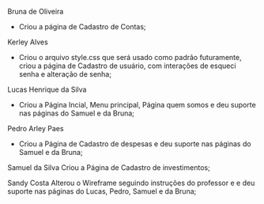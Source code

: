 Bruna de Oliveira
- Criou a página de Cadastro de Contas;

Kerley Alves
- Criou o arquivo style.css que será usado como padrão futuramente, criou a página de Cadastro de usuário, com interações de esqueci senha e alteração de senha;

Lucas Henrique da Silva
- Criou a Página Incial, Menu principal, Página quem somos e deu suporte nas páginas do Samuel e da Bruna;

Pedro Arley Paes 
- Criou a Página de Cadastro de despesas e deu suporte nas páginas do Samuel e da Bruna;

Samuel da Silva
Criou a Página de Cadastro de investimentos;

Sandy Costa
Alterou o Wireframe seguindo instruções do professor e e deu suporte nas páginas do Lucas, Pedro, Samuel e da Bruna; 


